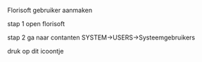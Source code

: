 Florisoft gebruiker aanmaken

stap 1 open florisoft

stap 2 ga naar contanten
SYSTEM->USERS->Systeemgebruikers

druk op dit icoontje
